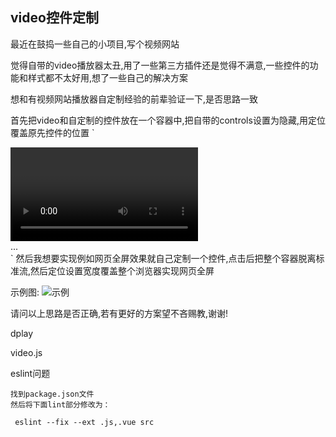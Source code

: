 ## video控件定制

最近在鼓捣一些自己的小项目,写个视频网站

觉得自带的video播放器太丑,用了一些第三方插件还是觉得不满意,一些控件的功能和样式都不太好用,想了一些自己的解决方案

想和有视频网站播放器自定制经验的前辈验证一下,是否思路一致

首先把video和自定制的控件放在一个容器中,把自带的controls设置为隐藏,用定位覆盖原先控件的位置
`
<div class="v-container">
	<video :src="src" controls="auto"></video>
	<div class="self-controls">...</div>
</div>
`
然后我想要实现例如网页全屏效果就自己定制一个控件,点击后把整个容器脱离标准流,然后定位设置宽度覆盖整个浏览器实现网页全屏

示例图:
![示例](/img/bVcQvP8)

请问以上思路是否正确,若有更好的方案望不吝赐教,谢谢!





dplay

video.js





eslint问题

```
找到package.json文件
然后将下面lint部分修改为：

 eslint --fix --ext .js,.vue src
```

